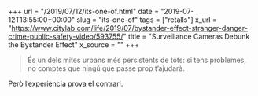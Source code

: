 +++
url = "/2019/07/12/its-one-of.html"
date = "2019-07-12T13:55:00+00:00"
slug = "its-one-of"
tags = ["retalls"]
x_url = "https://www.citylab.com/life/2019/07/bystander-effect-stranger-danger-crime-public-safety-video/593755/"
title = "Surveillance Cameras Debunk the Bystander Effect"
x_source = ""
+++

> És un dels mites urbans més persistents de tots: si tens problemes, no comptes que ningú que passe prop t’ajudarà.

Però l’experiència prova el contrari.
